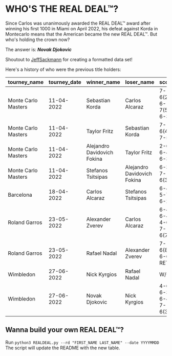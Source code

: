 # WHO'S THE REAL DEAL™?

Since Carlos was unanimously awarded the REAL DEAL™ award after winning his first 1000 in Miami on April 2022, his defeat against Korda in Montecarlo means that the American became the new REAL DEAL™. But who's holding the crown now?

The answer is: ***Novak Djokovic***

Shoutout to [JeffSackmann](https://github.com/JeffSackmann/tennis_atp) for creating a formatted data set!

Here's a history of who were the previous title holders:

| tourney_name        | tourney_date   | winner_name                 | loser_name                  | score              | round   |
|:--------------------|:---------------|:----------------------------|:----------------------------|:-------------------|:--------|
| Monte Carlo Masters | 11-04-2022     | Sebastian Korda             | Carlos Alcaraz              | 7-6(2) 6-7(5) 6-3  | R32     |
| Monte Carlo Masters | 11-04-2022     | Taylor Fritz                | Sebastian Korda             | 7-6(4) 7-5         | R16     |
| Monte Carlo Masters | 11-04-2022     | Alejandro Davidovich Fokina | Taylor Fritz                | 2-6 6-4 6-3        | QF      |
| Monte Carlo Masters | 11-04-2022     | Stefanos Tsitsipas          | Alejandro Davidovich Fokina | 6-3 7-6(3)         | F       |
| Barcelona           | 18-04-2022     | Carlos Alcaraz              | Stefanos Tsitsipas          | 6-4 5-7 6-2        | QF      |
| Roland Garros       | 23-05-2022     | Alexander Zverev            | Carlos Alcaraz              | 6-4 6-4 4-6 7-6(7) | QF      |
| Roland Garros       | 23-05-2022     | Rafael Nadal                | Alexander Zverev            | 7-6(8) 6-6 RET     | SF      |
| Wimbledon           | 27-06-2022     | Nick Kyrgios                | Rafael Nadal                | W/O                | SF      |
| Wimbledon           | 27-06-2022     | Novak Djokovic              | Nick Kyrgios                | 4-6 6-3 6-4 7-6(3) | F       |


## Wanna build your own REAL DEAL™?

Run ```python3 REALDEAL.py --rd "FIRST_NAME LAST_NAME" --date YYYYMMDD ```
The script will update the README with the new table.
